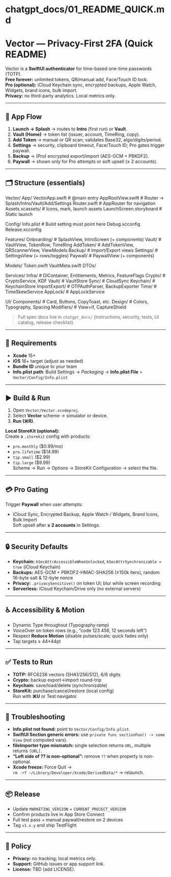 # chatgpt_docs/01_README_QUICK.md
# Vector — Privacy-First 2FA (Quick README)

Vector is a **SwiftUI authenticator** for time-based one-time passwords (TOTP).  
**Free forever:** unlimited tokens, QR/manual add, Face/Touch ID lock.  
**Pro (optional):** iCloud Keychain sync, encrypted backups, Apple Watch, Widgets, brand icons, bulk import.  
**Privacy:** no third-party analytics. Local metrics only.

---

## 🧭 App Flow

1. **Launch → Splash** → routes to **Intro** (first run) or **Vault**.  
2. **Vault (Home)** → token list (issuer, account, TimeRing, copy).  
3. **Add Token** → manual or QR scan; validates Base32, algo/digits/period.  
4. **Settings** → security, clipboard timeout, Face/Touch ID; Pro gates trigger paywall.  
5. **Backup** → (Pro) encrypted export/import (AES-GCM + PBKDF2).  
6. **Paywall** → shown only for Pro attempts or soft upsell (≥ 2 accounts).

---

## 🗂 Structure (essentials)

Vector/
App/
VectorApp.swift           # @main entry
AppRootView.swift         # Router → Splash/Intro/Vault/Add/Settings
Router.swift              # AppRouter for navigation
Assets.xcassets/          # Icons, mark, launch assets
LaunchScreen.storyboard   # Static launch

Config/
Info.plist                # Build setting must point here
Debug.xcconfig
Release.xcconfig

Features/
Onboarding/               # SplashView, IntroScreen (+ components)
Vault/                    # VaultView, TokenRow, TimeRing
AddToken/                 # AddTokenView, QRScannerView, ViewModels
Backup/                   # Import/Export views
Settings/                 # SettingsView (+ rows/toggles)
Paywall/                  # PaywallView (+ components)

Models/
Token.swift
VaultMeta.swift
DTOs/

Services/
Infra/                    # DIContainer, Entitlements, Metrics, FeatureFlags
Crypto/                   # CryptoService, KDF
Vault/                    # VaultStore
Sync/                     # CloudSync
Keychain/                 # KeychainStore
ImportExport/             # OTPAuthParser, BackupExporter
Time/                     # TimeSkewService
AppLock/                  # AppLockService

UI/
Components/               # Card, Buttons, CopyToast, etc.
Design/                   # Colors, Typography, Spacing
Modifiers/                # View+If, CaptureShield

> Full spec docs live in `chatgpt_docs/` (instructions, security, tests, UI catalog, release checklist).

---

## 🧰 Requirements

- **Xcode** 15+  
- **iOS** 16+ target (adjust as needed)  
- **Bundle ID** unique to your team  
- **Info.plist path**: Build Settings → *Packaging* → **Info.plist File** = `Vector/Config/Info.plist`

---

## ▶️ Build & Run

1. Open `Vector/Vector.xcodeproj`.  
2. Select **Vector** scheme → simulator or device.  
3. **Run (⌘R)**.

**Local StoreKit (optional):**  
Create a `.storekit` config with products:
- `pro.monthly` ($0.99/mo)
- `pro.lifetime` ($14.99)
- `tip.small` ($2.99)
- `tip.large` ($9.99)  
Scheme → Run → Options → StoreKit Configuration → select the file.

---

## 💳 Pro Gating

Trigger **Paywall** when user attempts:
- iCloud Sync, Encrypted Backup, Apple Watch / Widgets, Brand Icons, Bulk Import  
Soft upsell after **≥ 2 accounts** in Settings.

---

## 🔒 Security Defaults

- **Keychain:** `kSecAttrAccessibleWhenUnlocked`, `kSecAttrSynchronizable = true` (iCloud Keychain)  
- **Backups:** AES-GCM + PBKDF2-HMAC-SHA256 (≥150k iters), random 16-byte salt & 12-byte nonce  
- **Privacy:** `.privacySensitive()` on token UI; blur while screen recording  
- **Serverless:** iCloud Keychain/Drive only (no external servers)

---

## ♿ Accessibility & Motion

- Dynamic Type throughout (Typography ramp)  
- VoiceOver on token rows (e.g., “code 123 456, 12 seconds left”)  
- Respect **Reduce Motion** (disable pulses/scale; quick fades only)  
- Tap targets ≥ 44×44pt

---

## ✅ Tests to Run

- **TOTP:** RFC6238 vectors (SHA1/256/512), 6/8 digits  
- **Crypto:** backup export→import round-trip  
- **Keychain:** save/load/delete (synchronizable)  
- **StoreKit:** purchase/cancel/restore (local config)  
Run with **⌘U** or Test navigator.

---

## 🧽 Troubleshooting

- **Info.plist not found:** point to `Vector/Config/Info.plist`.  
- **SwiftUI Section generic errors:** use `private func sectionFoo() -> some View` (not computed vars).  
- **fileImporter type mismatch:** single selection returns `URL`, multiple returns `[URL]`.  
- **“Left side of ?? is non-optional”:** remove `??` when property is non-optional.  
- **Xcode freeze:** Force Quit →  
  `rm -rf ~/Library/Developer/Xcode/DerivedData/*` → relaunch.

---

## 📦 Release

- Update `MARKETING_VERSION` + `CURRENT_PROJECT_VERSION`  
- Confirm products live in App Store Connect  
- Full test pass + manual paywall/restore on 2 devices  
- Tag `v1.x.y` and ship TestFlight

---

## 🙋 Policy

- **Privacy:** no tracking; local metrics only.  
- **Support:** GitHub issues or app support link.  
- **License:** TBD (add LICENSE).
